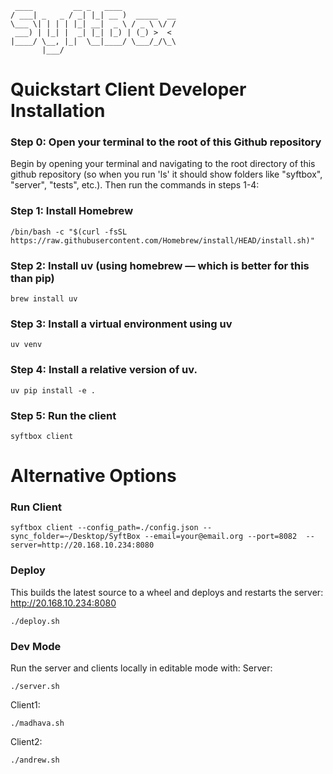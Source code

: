 ```
 ____         __ _   ____
/ ___| _   _ / _| |_| __ )  _____  __
\___ \| | | | |_| __|  _ \ / _ \ \/ /
 ___) | |_| |  _| |_| |_) | (_) >  <
|____/ \__, |_|  \__|____/ \___/_/\_\
       |___/
```

# Quickstart Client Developer Installation

### Step 0: Open your terminal to the root of this Github repository 

Begin by opening your terminal and navigating to the root directory of this github repository (so when you run 'ls' it should show folders like "syftbox", "server", "tests", etc.). Then run the commands in steps 1-4:

### Step 1: Install Homebrew
```
/bin/bash -c "$(curl -fsSL https://raw.githubusercontent.com/Homebrew/install/HEAD/install.sh)"
```

### Step 2: Install uv (using homebrew — which is better for this than pip)
```
brew install uv
```

### Step 3: Install a virtual environment using uv
```
uv venv
```

### Step 4: Install a relative version of uv.
```
uv pip install -e .
```

### Step 5: Run the client
```
syftbox client
```


# Alternative Options

### Run Client

```
syftbox client --config_path=./config.json --sync_folder=~/Desktop/SyftBox --email=your@email.org --port=8082  --server=http://20.168.10.234:8080
```

### Deploy

This builds the latest source to a wheel and deploys and restarts the server:
http://20.168.10.234:8080

```
./deploy.sh
```

### Dev Mode

Run the server and clients locally in editable mode with:
Server:

```
./server.sh
```

Client1:

```
./madhava.sh
```

Client2:

```
./andrew.sh
```
